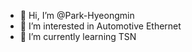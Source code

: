 - 👋 Hi, I’m @Park-Hyeongmin
- 👀 I’m interested in Automotive Ethernet
- 🌱 I’m currently learning TSN 

<!---
Park-Hyeongmin/Park-Hyeongmin is a ✨ special ✨ repository because its `README.md` (this file) appears on your GitHub profile.
You can click the Preview link to take a look at your changes.
--->
